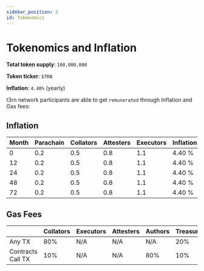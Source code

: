 ```yaml
---
sidebar_position: 3
id: Tokenomics
---
```


# Tokenomics and Inflation

**Total token supply**: `100,000,000`

**Token ticker**: `$TRN`

**Inflation**: `4.40%` (yearly)

t3rn network participants are able to get `remunerated` through Inflation and Gas fees:

## Inflation

| Month | Parachain | Collators | Attesters | Executors | Inflation |
| ----- | --------- | --------- | --------- | --------- | --------- |
| 0     | 0.2       | 0.5       | 0.8       | 1.1       | 4.40 %    |
| 12    | 0.2       | 0.5       | 0.8       | 1.1       | 4.40 %    |
| 24    | 0.2       | 0.5       | 0.8       | 1.1       | 4.40 %    |
| 48    | 0.2       | 0.5       | 0.8       | 1.1       | 4.40 %    |
| 72    | 0.2       | 0.5       | 0.8       | 1.1       | 4.40 %    |

## Gas Fees

|                   | Collators | Executors | Attesters | Authors | Treasury | Users |
| ----------------- | --------- | --------- | --------- | ------- | -------- | ----- |
| Any TX            | 80%       | N/A       | N/A       | N/A     | 20%      | 0%    |
| Contracts Call TX | 10%       | N/A       | N/A       | 80%     | 10%      | 0%    |
